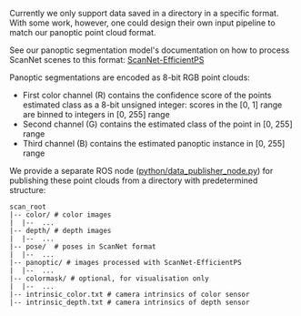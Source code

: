 Currently we only support data saved in a directory in a specific format. With some work, however, one could design their own input pipeline to match our panoptic point cloud format.

See our panoptic segmentation model's documentation on how to process ScanNet scenes to this format: [ScanNet-EfficientPS](https://github.com/TUTvision/ScanNet-EfficientPS)

Panoptic segmentations are encoded as 8-bit RGB point clouds:
- First color channel (R) contains the confidence score of the points estimated class as a 8-bit unsigned integer: scores in the [0, 1] range are binned to integers in [0, 255] range
- Second channel (G) contains the estimated class of the point in [0, 255] range
- Third channel (B) contains the estimated panoptic instance in [0, 255] range

We provide a separate ROS node ([python/data_publisher_node.py](https://github.com/TUTvision/Online-Panoptic-3D/blob/main/python/data_publisher_node.py)) for publishing these point clouds from a directory with predetermined structure:
```
scan_root
|-- color/ # color images
|  |--  ...
|-- depth/ # depth images
|  |--  ...
|-- pose/  # poses in ScanNet format
|  |--  ...
|-- panoptic/ # images processed with ScanNet-EfficientPS
|  |--  ...
|-- colormask/ # optional, for visualisation only
|  |--  ...
|-- intrinsic_color.txt # camera intrinsics of color sensor
|-- intrinsic_depth.txt # camera intrinsics of depth sensor
```
